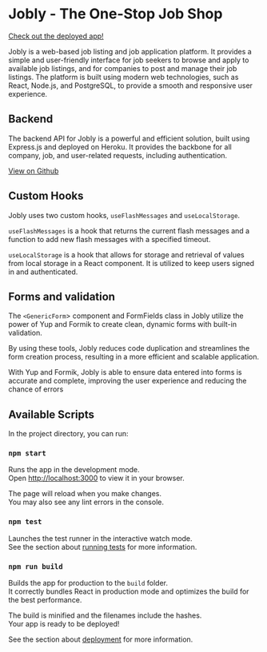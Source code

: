 # Jobly - The One-Stop Job Shop

[Check out the deployed app!](http://jobly.johnathan-booy.surge.sh/)

Jobly is a web-based job listing and job application platform. It provides a simple and user-friendly interface for job seekers to browse and apply to available job listings, and for companies to post and manage their job listings. The platform is built using modern web technologies, such as React, Node.js, and PostgreSQL, to provide a smooth and responsive user experience.

## Backend

The backend API for Jobly is a powerful and efficient solution, built using Express.js and deployed on Heroku. It provides the backbone for all company, job, and user-related requests, including authentication.

[View on Github](https://github.com/johnathan-booy/jobly-backens)


## Custom Hooks

Jobly uses two custom hooks, `useFlashMessages` and `useLocalStorage`. 

`useFlashMessages` is a hook that returns the current flash messages and a function to add new flash messages with a specified timeout. 

`useLocalStorage` is a hook that allows for storage and retrieval of values from local storage in a React component. It is utilized to keep users signed in and authenticated.

## Forms and validation

The `<GenericForm`> component and FormFields class in Jobly utilize the power of Yup and Formik to create clean, dynamic forms with built-in validation.

By using these tools, Jobly reduces code duplication and streamlines the form creation process, resulting in a more efficient and scalable application.

With Yup and Formik, Jobly is able to ensure data entered into forms is accurate and complete, improving the user experience and reducing the chance of errors


## Available Scripts

In the project directory, you can run:

### `npm start`

Runs the app in the development mode.\
Open [http://localhost:3000](http://localhost:3000) to view it in your browser.

The page will reload when you make changes.\
You may also see any lint errors in the console.

### `npm test`

Launches the test runner in the interactive watch mode.\
See the section about [running tests](https://facebook.github.io/create-react-app/docs/running-tests) for more information.

### `npm run build`

Builds the app for production to the `build` folder.\
It correctly bundles React in production mode and optimizes the build for the best performance.

The build is minified and the filenames include the hashes.\
Your app is ready to be deployed!

See the section about [deployment](https://facebook.github.io/create-react-app/docs/deployment) for more information.
